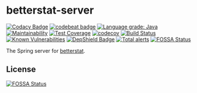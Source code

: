# betterstat-server
[![Codacy Badge](https://app.codacy.com/project/badge/Grade/29e8c5e9c5d449598e94db007093776b)](https://www.codacy.com/manual/IncPlusPlus/betterstat-server?utm_source=github.com&amp;utm_medium=referral&amp;utm_content=IncPlusPlus/betterstat-server&amp;utm_campaign=Badge_Grade)
[![codebeat badge](https://codebeat.co/badges/f76477e4-774a-45ff-903b-e4e342db7ed3)](https://codebeat.co/projects/github-com-incplusplus-betterstat-server-master)
[![Language grade: Java](https://img.shields.io/lgtm/grade/java/g/IncPlusPlus/betterstat-server.svg?logo=lgtm&logoWidth=18)](https://lgtm.com/projects/g/IncPlusPlus/betterstat-server/context:java)
[![Maintainability](https://api.codeclimate.com/v1/badges/080c640601ba0218f06c/maintainability)](https://codeclimate.com/github/IncPlusPlus/betterstat-server/maintainability)
[![Test Coverage](https://api.codeclimate.com/v1/badges/080c640601ba0218f06c/test_coverage)](https://codeclimate.com/github/IncPlusPlus/betterstat-server/test_coverage)
[![codecov](https://codecov.io/gh/IncPlusPlus/betterstat-server/branch/master/graph/badge.svg)](https://codecov.io/gh/IncPlusPlus/betterstat-server)
[![Build Status](https://travis-ci.com/IncPlusPlus/betterstat-server.svg?branch=master)](https://travis-ci.com/IncPlusPlus/betterstat-server)
[![Known Vulnerabilities](https://snyk.io/test/github/IncPlusPlus/betterstat-server/badge.svg)](https://snyk.io/test/github/IncPlusPlus/betterstat-server)
[![DepShield Badge](https://depshield.sonatype.org/badges/IncPlusPlus/betterstat-server/depshield.svg)](https://depshield.github.io)
[![Total alerts](https://img.shields.io/lgtm/alerts/g/IncPlusPlus/betterstat-server.svg?logo=lgtm&logoWidth=18)](https://lgtm.com/projects/g/IncPlusPlus/betterstat-server/alerts/)
[![FOSSA Status](https://app.fossa.com/api/projects/git%2Bgithub.com%2FIncPlusPlus%2Fbetterstat-server.svg?type=shield)](https://app.fossa.com/projects/git%2Bgithub.com%2FIncPlusPlus%2Fbetterstat-server?ref=badge_shield)

The Spring server for [betterstat](https://github.com/IncPlusPlus/betterstat).

## License
[![FOSSA Status](https://app.fossa.com/api/projects/git%2Bgithub.com%2FIncPlusPlus%2Fbetterstat-server.svg?type=large)](https://app.fossa.com/projects/git%2Bgithub.com%2FIncPlusPlus%2Fbetterstat-server?ref=badge_large)